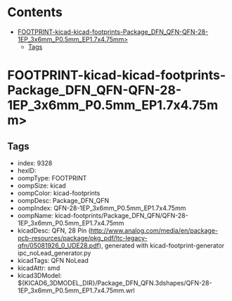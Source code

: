 



Contents
========

* [FOOTPRINT-kicad-kicad-footprints-Package_DFN_QFN-QFN-28-1EP_3x6mm_P0.5mm_EP1.7x4.75mm>](#footprint-kicad-kicad-footprints-package_dfn_qfn-qfn-28-1ep_3x6mm_p05mm_ep17x475mm)
	* [Tags](#tags)

# FOOTPRINT-kicad-kicad-footprints-Package_DFN_QFN-QFN-28-1EP_3x6mm_P0.5mm_EP1.7x4.75mm>

## Tags

- index: 9328
- hexID: 
- oompType: FOOTPRINT
- oompSize: kicad
- oompColor: kicad-footprints
- oompDesc: Package_DFN_QFN
- oompIndex: QFN-28-1EP_3x6mm_P0.5mm_EP1.7x4.75mm
- oompName: kicad-footprints/Package_DFN_QFN/QFN-28-1EP_3x6mm_P0.5mm_EP1.7x4.75mm
- kicadDesc: QFN, 28 Pin (http://www.analog.com/media/en/package-pcb-resources/package/pkg_pdf/ltc-legacy-qfn/05081926_0_UDE28.pdf), generated with kicad-footprint-generator ipc_noLead_generator.py
- kicadTags: QFN NoLead
- kicadAttr: smd
- kicad3DModel: ${KICAD6_3DMODEL_DIR}/Package_DFN_QFN.3dshapes/QFN-28-1EP_3x6mm_P0.5mm_EP1.7x4.75mm.wrl
